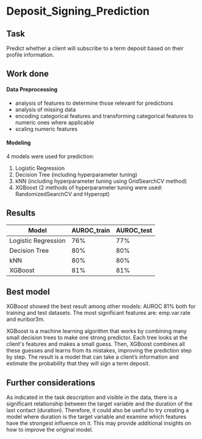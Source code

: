 # Deposit_Signing_Prediction

## Task
Predict whether a client will subscribe to a term deposit based on their profile information.

## Work done
#### Data Preprocessing
- analysis of features to determine those relevant for predictions
- analysis of missing data
- encoding categorical features and transforming categorical features to numeric ones where applicable
- scaling numeric features

#### Modeling
4 models were used for prediction:
1. Logistic Regression
2. Decision Tree (including hyperparameter tuning)
3. kNN (including hyperparameter tuning using GridSearchCV method)
4. XGBoost (2 methods of hyperparameter tuning were used: RandomizedSearchCV and Hyperopt) 

## Results
| Model                | AUROC_train | AUROC_test |
|----------------------|-------------|------------|
| Logistic Regression  | 76%         | 77%        |
| Decision Tree        | 80%         | 80%        |
| kNN                  | 80%         | 80%        |
| XGBoost              | 81%         | 81%        |

## Best model
XGBoost showed the best result among other models: AUROC 81% both for training and test datasets. The most significant features are: emp.var.rate and euribor3m.

XGBoost is a machine learning algorithm that works by combining many small decision trees to make one strong predictor. Each tree looks at the client's features and makes a small guess. Then, XGBoost combines all these guesses and learns from its mistakes, improving the prediction step by step. The result is a model that can take a client’s information and estimate the probability that they will sign a term deposit.

## Further considerations
As indicated in the task description and visible in the data, there is a significant relationship between the target variable and the duration of the last contact (duration). Therefore, it could also be useful to try creating a model where duration is the target variable and examine which features have the strongest influence on it. This may provide additional insights on how to improve the original model.
